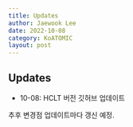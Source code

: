 ```yaml
---
title: Updates
author: Jaewook Lee
date: 2022-10-08
category: KoATOMIC
layout: post
---
```


## Updates
- 10-08: HCLT 버전 깃허브 업데이트

추후 변경점 업데이트마다 갱신 예정.